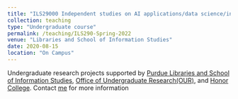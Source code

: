 ```yaml
---
title: "ILS29000 Independent studies on AI applications/data science/information studies (Both Fall and Spring)"
collection: teaching
type: "Undergraduate course"
permalink: /teaching/ILS290-Spring-2022
venue: "Libraries and School of Information Studies"
date: 2020-08-15
location: "On Campus"
---
```


Undergraduate research projects supported by [Purdue Libraries and School of Information Studies](https://www.lib.purdue.edu/our-awards),
[Office of Undergraduate Research(OUR)](https://www.purdue.edu/undergrad-research/students/OUR-Scholars.php), 
and [Honor College](https://honors.purdue.edu/current-students/Undergraduate-Research/Scholarly%20Project.php).
Contact [me](mailto:gshao@purdue.edu?subject=[GitHub]%20Independent%20Study%20for%20Undergraduate%20Research) for more information
